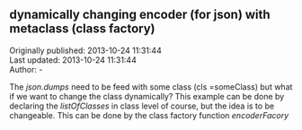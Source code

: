 ## dynamically changing encoder (for json) with metaclass (class factory)   
Originally published: 2013-10-24 11:31:44  
Last updated: 2013-10-24 11:31:44  
Author: -   
  
The *json.dumps* need to be feed with some class (cls =someClass)  but what if we want to change the class dynamically?
This example can be done by declaring the *listOfClasses* in class level of course, but the idea is to be changeable. This can be done by the class factory function *encoderFacory*
